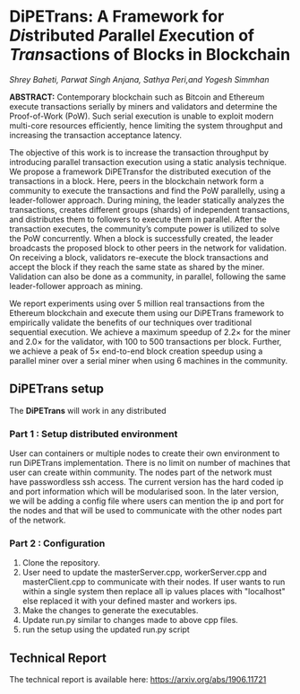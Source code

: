 # DiPETrans: A Framework for *Di*stributed *P*arallel *E*xecution of *Trans*actions of Blocks in Blockchain

*Shrey Baheti, Parwat Singh Anjana, Sathya Peri,and Yogesh Simmhan*

**ABSTRACT:** Contemporary blockchain such as Bitcoin and Ethereum execute transactions serially by miners and validators and determine the Proof-of-Work (PoW). Such serial execution is unable to exploit modern multi-core resources efficiently, hence limiting the system throughput and increasing the transaction acceptance latency.

The objective of this work is to increase the transaction throughput by introducing parallel transaction execution using a static analysis technique. We propose a framework DiPETransfor the distributed execution of the transactions in a block. Here, peers in the blockchain network form a community to execute the transactions and find the PoW parallelly, using a leader-follower approach. During mining, the leader statically analyzes the transactions, creates different groups (shards) of independent transactions, and distributes them to followers to execute them in parallel. After the transaction executes, the community’s compute power is utilized to solve the PoW concurrently. When a block is successfully created, the leader broadcasts the proposed block to other peers in the network for validation. On receiving a block, validators re-execute the block transactions and accept the block if they reach the same state as shared by the miner. Validation can also be done as a community, in parallel, following the same leader-follower approach as mining.

We report experiments using over 5 million real transactions from the Ethereum blockchain and execute them using our DiPETrans framework to empirically validate the benefits of our techniques over traditional sequential execution. We achieve a maximum speedup of 2.2× for the miner and 2.0× for the validator, with 100 to 500 transactions per block. Further, we achieve a peak of 5× end-to-end block creation speedup using a parallel miner over a serial miner when using 6 machines in the community.

## DiPETrans setup

The **DiPETrans** will work in any distributed 

### Part 1 : Setup distributed environment

User can containers or multiple nodes to create their own environment to run DiPETrans implementation. There is no limit on number of machines that user can create within community. The nodes part of the network must have passwordless ssh access. The current version has the hard coded ip and port information which will be modularised soon. In the later version, we will be adding a config file where users can mention the ip and port for the nodes and that will be used to communicate with the other nodes part of the network.

### Part 2 : Configuration 

1. Clone the repository. 
2. User need to update the masterServer.cpp, workerServer.cpp and masterClient.cpp to communicate with their nodes. If user wants to run within a single system then replace all ip values places with "localhost" else replaced it with your defined master and workers ips.
3. Make the changes to generate the executables.
4. Update run.py similar to changes made to above cpp files.
5. run the setup using the updated run.py script


## Technical Report
The technical report is available here: https://arxiv.org/abs/1906.11721
